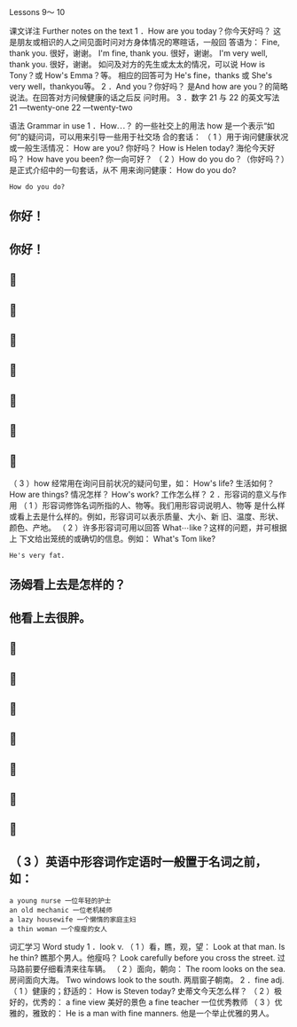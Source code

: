 Lessons 9～ 10 


课文详注 Further notes on the text 
1 ．How are you today？你今天好吗？ 
这是朋友或相识的人之间见面时问对方身体情况的寒暄话，一般回 
答语为： 
Fine, thank you. 
很好，谢谢。 
I'm fine, thank you. 
很好，谢谢。 
I'm very well, thank you. 
很好，谢谢。 
如问及对方的先生或太太的情况，可以说 How is Tony？或 How's 
Emma？等。 
相应的回答可为 He's fine，thanks 或 She's very well，thankyou等。 
2 ．And you？你好吗？ 
是And how are you？的简略说法。在回答对方问候健康的话之后反 
问时用。 
3 ．数字 21 与 22 的英文写法 
21 —twenty-one 22 —twenty-two 


语法 Grammar in use 
1 ．How⋯？ 的一些社交上的用法 
how 是一个表示“如何”的疑问词，可以用来引导一些用于社交场 
合的套话： 
（ 1 ）用于询问健康状况或一般生活情况： 
How are you? 
你好吗？ 
How is Helen today? 
海伦今天好吗？ 
How have you been? 
你一向可好？ 
（ 2 ）How do you do？（你好吗？）是正式介绍中的一句套话，从不 
用来询问健康： 
How do you do? 

``` 
How do you do? 
``` 
## 你好！ 

## 你好！ 

##  

##  

##  

##  

##  

##  

##  

（ 3 ）how 经常用在询问目前状况的疑问句里，如： 
How's life? 
生活如何？ 
How are things? 
情况怎样？ 
How's work? 
工作怎么样？ 
2 ．形容词的意义与作用 
（ 1 ）形容词修饰名词所指的人、物等。我们用形容词说明人、物等 
是什么样或看上去是什么样的。例如，形容词可以表示质量、大小、新 
旧、温度、形状、颜色、产地。 
（ 2 ）许多形容词可用以回答 What⋯like？这样的问题，并可根据上 
下文给出笼统的或确切的信息。例如： 
What's Tom like? 

``` 
He's very fat. 
``` 
## 汤姆看上去是怎样的？ 

## 他看上去很胖。 

##  

##  

##  

##  

##  

##  

##  

## （ 3 ）英语中形容词作定语时一般置于名词之前，如： 

``` 
a young nurse 一位年轻的护士 
an old mechanic 一位老机械师 
a lazy housewife 一个懒惰的家庭主妇 
a thin woman 一个瘦瘦的女人 
``` 

词汇学习 Word study 
1 ．look v. 
（ 1 ）看，瞧，观，望： 
Look at that man. Is he thin? 
瞧那个男人。他瘦吗？ 
Look carefully before you cross the street. 
过马路前要仔细看清来往车辆。 
（ 2 ）面向，朝向： 
The room looks on the sea. 
房间面向大海。 
Two windows look to the south. 
两扇窗子朝南。 
2 ．fine adj. 
（ 1 ）健康的；舒适的： 
How is Steven today? 
史蒂文今天怎么样？ 
（ 2 ）极好的，优秀的： 
a fine view 美好的景色 
a fine teacher 一位优秀教师 
（ 3 ）优雅的，雅致的： 
He is a man with fine manners. 
他是一个举止优雅的男人。 